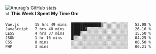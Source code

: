 
![Anurag's GitHub stats](https://github-readme-stats.vercel.app/api?username=supergczh&show_icons=true&theme=radical)
<br />
📊 **This Week I Spent My Time On:**

<!--START_SECTION:waka-->

```text
Vue.js       15 hrs 49 mins  █████████████▒░░░░░░░░░░░   53.08 %
JavaScript   7 hrs 48 mins   ██████▓░░░░░░░░░░░░░░░░░░   26.16 %
LESS         4 hrs 37 mins   ████░░░░░░░░░░░░░░░░░░░░░   15.50 %
JSON         1 hr 16 mins    █░░░░░░░░░░░░░░░░░░░░░░░░   04.25 %
CSS          8 mins          ░░░░░░░░░░░░░░░░░░░░░░░░░   00.50 %
PHP          3 mins          ░░░░░░░░░░░░░░░░░░░░░░░░░   00.21 %
```

<!--END_SECTION:waka-->
